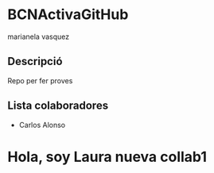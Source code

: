 # BCNActivaGitHub
marianela vasquez

## Descripció

Repo per fer proves

## Lista colaboradores

- Carlos Alonso

# Hola, soy Laura nueva collab1 #
